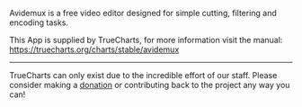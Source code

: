 Avidemux is a free video editor designed for simple cutting, filtering and encoding tasks.

This App is supplied by TrueCharts, for more information visit the manual: https://truecharts.org/charts/stable/avidemux

---

TrueCharts can only exist due to the incredible effort of our staff.
Please consider making a [donation](https://truecharts.org/docs/about/sponsor) or contributing back to the project any way you can!
